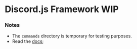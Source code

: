 # Discord.js Framework WIP

### Notes

- The `commands` directory is temporary for testing purposes.
- Read the [docs](./src/docs);